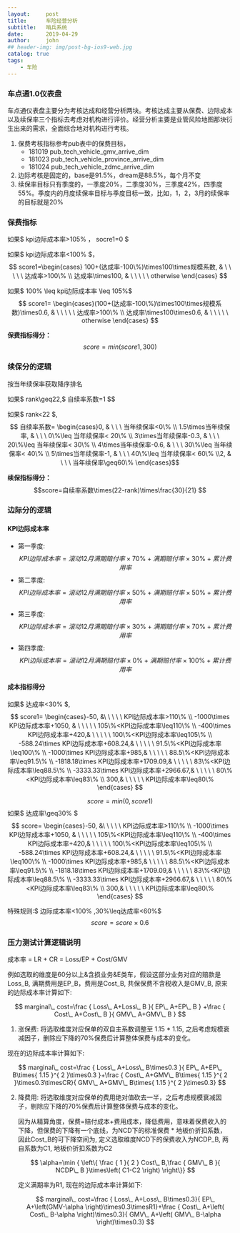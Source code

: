 ```yaml
---
layout:     post
title:      车险经营分析
subtitle:   哨兵系统
date:       2019-04-29
author:     john
## header-img: img/post-bg-ios9-web.jpg
catalog: true
tags:
    - 车险
---
```

### 车点通1.0仪表盘
车点通仪表盘主要分为考核达成和经营分析两块。考核达成主要从保费、边际成本以及续保率三个指标去考虑对机构进行评价。经营分析主要是业管风险地图那块衍生出来的需求，全面综合地对机构进行考核。
1. 保费考核指标参考pub表中的保费目标，
   - 181019 pub_tech_vehicle_gmv_arrive_dim
   - 181023 pub_tech_vehicle_province_arrive_dim
   - 181024 pub_tech_vehicle_zdmc_arrive_dim
2. 边际考核是固定的，base是91.5%，dream是88.5%，每个月不变
3. 续保率目标只有季度的，一季度20%，二季度30%，三季度42%，四季度55%。季度内的月度续保率目标与季度目标一致，比如，1，2，3月的续保率的目标就是20%

### 保费指标
如果$ kpi边际成本率>105\% $，$ socre1=0 $

如果$ kpi边际成本率<100\% $，
$$ score1=\begin{cases}  100+(达成率-100\%)\times100\times规模系数, & \ \ \ \ \ 达成率>100\%  \\ 达成率\times100, & \ \ \ \ \ otherwise \end{cases} $$

如果$ 100\% \leq kpi边际成本率 \leq 105\%$
$$ score1=  \begin{cases}(100+(达成率-100\%)\times100\times规模系数)\times0.6, &  \ \ \ \ \ 达成率>100\% \\ 达成率\times100\times0.6, & \ \ \ \ \ otherwise \end{cases} $$

**保费指标得分：**
$$score=min(score1,300) $$

### 续保分的逻辑
按当年续保率获取降序排名

如果$ rank\geq22$,$$ 自续率系数=1 $$

如果$ rank<22 $,
$$ 自续率系数=  \begin{cases}0, & \ \ \ 当年续保率<0\% \\ 1.5\times当年续保率, & \ \ \ 0\%\leq 当年续保率< 20\%  \\ 3\times当年续保率-0.3, & \ \ \ 20\%\leq 当年续保率< 30\% \\ 4\times当年续保率-0.6, & \ \ \ 30\%\leq 当年续保率< 40\% \\ 5\times当年续保率-1, & \ \ \ 40\%\leq 当年续保率< 60\% \\2, & \ \ \ 当年续保率\geq60\% \end{cases}$$

**续保指标得分：**
$$score=自续率系数\times(22-rank)\times\frac{30}{21} $$

### 边际分的逻辑
#### KPI边际成本率

- 第一季度: $$ KPI边际成本率=滚动12月满期赔付率\times70\% +满期赔付率\times30\%+累计费用率 $$
- 第二季度: $$ KPI边际成本率=滚动12月满期赔付率\times50\% +满期赔付率\times50\%+累计费用率 $$
- 第三季度: $$ KPI边际成本率=滚动12月满期赔付率\times30\% +满期赔付率\times70\%+累计费用率 $$
- 第四季度: $$ KPI边际成本率=滚动12月满期赔付率\times0\% +满期赔付率\times100\%+累计费用率 $$

#### 成本指标得分
如果$ 达成率<30\% $,
$$ score1=  \begin{cases}-50, &\ \ \ \ \ KPI边际成本率>110\% \\ -1000\times KPI边际成本率+1050, & \ \ \ \ \ 105\%<KPI边际成本率\leq110\% \\ -400\times KPI边际成本率+420,& \ \ \ \ \ 100\%<KPI边际成本率\leq105\% \\ -588.24\times KPI边际成本率+608.24,& \ \ \ \ \ 91.5\%<KPI边际成本率\leq100\% \\ -1000\times KPI边际成本率+985,& \ \ \ \ \ 88.5\%<KPI边际成本率\leq91.5\% \\ -1818.18\times KPI边际成本率+1709.09,& \ \ \ \ \ 83\%<KPI边际成本率\leq88.5\% \\ -3333.33\times KPI边际成本率+2966.67,& \ \ \ \ \ 80\%<KPI边际成本率\leq83\% \\ 300,& \ \ \ \ \ KPI边际成本率\leq80\% \end{cases} $$

$$ score=min(0,score1) $$
如果$ 达成率\geq30\% $
$$ score=  \begin{cases}-50, &\ \ \ \ \ KPI边际成本率>110\% \\ -1000\times KPI边际成本率+1050, & \ \ \ \ \ 105\%<KPI边际成本率\leq110\% \\ -400\times KPI边际成本率+420,& \ \ \ \ \ 100\%<KPI边际成本率\leq105\% \\ -588.24\times KPI边际成本率+608.24,& \ \ \ \ \ 91.5\%<KPI边际成本率\leq100\% \\ -1000\times KPI边际成本率+985,& \ \ \ \ \ 88.5\%<KPI边际成本率\leq91.5\% \\ -1818.18\times KPI边际成本率+1709.09,& \ \ \ \ \ 83\%<KPI边际成本率\leq88.5\% \\ -3333.33\times KPI边际成本率+2966.67,& \ \ \ \ \ 80\%<KPI边际成本率\leq83\% \\ 300,& \ \ \ \ \ KPI边际成本率\leq80\% \end{cases} $$

特殊规则:$ 边际成本率<100\% ,30\%\leq达成率<60\%$
$$ score=score\times0.6 $$

### 压力测试计算逻辑说明
成本率 = LR + CR = Loss/EP + Cost/GMV

例如选取的维度是60分以上&含损业务&E类车，假设这部分业务对应的赔款是Loss_B, 满期费用是EP_B，费用是Cost_B, 共保保费不含税收入是GMV_B, 原来的边际成本率计算如下:

$$ marginal\_ cost=\frac { Loss\_ A+Loss\_ B }{ EP\_ A+EP\_ B } +\frac { Cost\_ A+Cost\_ B }{ GMV\_ A+GMV\_ B } $$

1. 涨保费: 将选取维度对应保单的双自主系数调整至 1.15 * 1.15, 之后考虑规模衰减因子，删除应下降的70%保费后计算整体保费与成本的变化。

  现在的边际成本率计算如下:

  $$ marginal\_ cost=\frac { Loss\_ A+Loss\_ B\times0.3 }{ EP\_ A+EP\_ B\times{ 1.15 }^{ 2 }\times0.3 }+\frac { Cost\_ A+GMV\_ B\times{ 1.15 }^{ 2 }\times0.3\timesCR}{ GMV\_ A+GMV\_ B\times{ 1.15 }^{ 2 }\times0.3} $$

2. 降费用: 将选取维度对应保单的费用绝对值砍去一半，之后考虑规模衰减因子，剔除应下降的70%保费后计算整体保费与成本的变化。

   因为从精算角度，保费=赔付成本+费用成本，降低费用，意味着保费收入的下降，但保费的下降有一个底线，为NCD下的标准保费 * 地板价折扣系数，
   因此Cost_B的可下降空间为, 定义选取维度NCD下的保费收入为NCDP_B, 两自系数为C1, 地板价折扣系数为C2

   $$ \alpha=\min { \left\{ \frac { 1 }{ 2 } Cost\_ B,\frac { GMV\_ B }{ NCDP\_ B }\times\left( C1-C2 \right) \right\}} $$

   定义满期率为R1, 现在的边际成本率计算如下:

   $$ marginal\_ cost=\frac { Loss\_ A+Loss\_ B\times0.3}{ EP\_ A+\left(GMV-\alpha \right)\times0.3\timesR1}+\frac { Cost\_ A+\left( Cost\_ B-\alpha \right)\times0.3}{ GMV\_ A+\left( GMV\_ B-\alpha \right)\times0.3} $$
